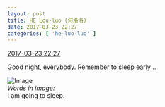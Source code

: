 ```yaml
---
layout: post
title: HE Lou-luo (何洛洛)
date: 2017-03-23 22:27
categories: [ 'he-luo-luo' ]
---
```


<div class="weibo-info">
  <a href="http://weibo.com/6117570574/EBaD5b8Lg">2017-03-23 22:27</a>
</div>

Good night, everybody. Remember to sleep early …

<!-- more -->

![Image](https://wx3.sinaimg.cn/mw690/006G0Hz8gy1fdx56owxe0j308c08cmxk.jpg)  
*Words in image:*  
I am going to sleep.

